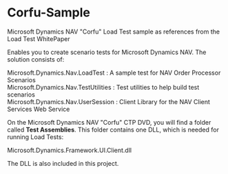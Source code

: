 # Corfu-Sample
Microsoft Dynamics NAV "Corfu" Load Test sample as references from the Load Test WhitePaper

Enables you to create scenario tests for Microsoft Dynamics NAV. The solution consists of: 

Microsoft.Dynamics.Nav.LoadTest : A sample test for NAV Order Processor Scenarios<br>
Microsoft.Dynamics.Nav.TestUtilities : Test utilities to help build test scenarios<br>
Microsoft.Dynamics.Nav.UserSession : Client Library for the NAV Client Services Web Service

On the Microsoft Dynamics NAV "Corfu" CTP DVD, you will find a folder called <b>Test Assemblies</b>.
This folder contains one DLL, which is needed for running Load Tests:

Microsoft.Dynamics.Framework.UI.Client.dll

The DLL is also included in this project.
